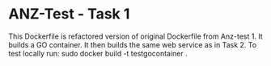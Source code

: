 # ANZ-Test - Task 1
This Dockerfile is refactored version of original Dockerfile from Anz-test 1. It builds a GO container.
It then builds the same web service as in Task 2.
To test locally run: sudo docker build -t testgocontainer .
